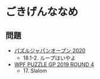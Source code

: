 # ごきげんななめ

## 問題
- [パズルジャパンオープン 2020](../questions/jwpc2020.md)
	- 18.1-2. ループはいやよ
- [WPF PUZZLE GP 2019 ROUND 4](../questions/wpfpgp2019-4.md)
	- 17\. Slalom

